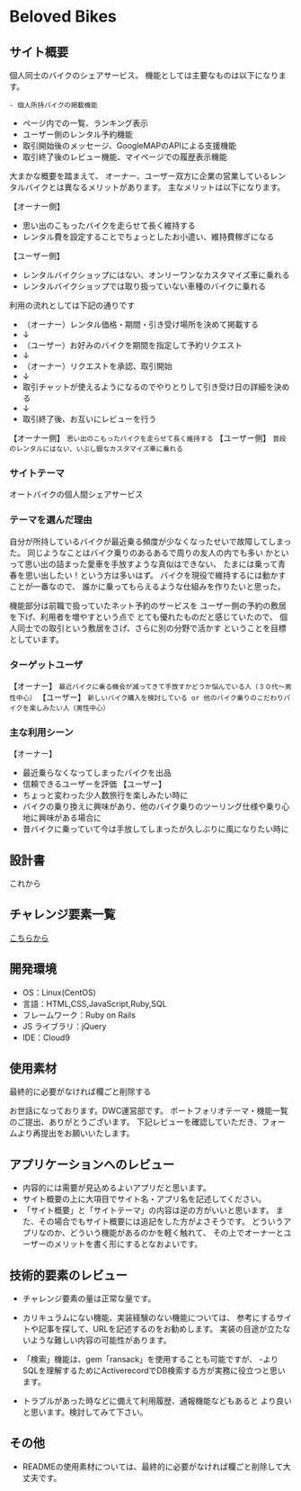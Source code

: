 # Beloved Bikes


## サイト概要

個人同士のバイクのシェアサービス。
機能としては主要なものは以下になります。

`- 個人所持バイクの掲載機能`
- ページ内での一覧、ランキング表示
- ユーザー側のレンタル予約機能
- 取引開始後のメッセージ、GoogleMAPのAPIによる支援機能
- 取引終了後のレビュー機能、マイページでの履歴表示機能

大まかな概要を踏まえて、
オーナー、ユーザー双方に企業の営業しているレンタルバイクとは異なるメリットがあります。
主なメリットは以下になります。

【オーナー側】
* 思い出のこもったバイクを走らせて長く維持する
* レンタル費を設定することでちょっとしたお小遣い、維持費稼ぎになる

【ユーザー側】
* レンタルバイクショップにはない、オンリーワンなカスタマイズ車に乗れる
* レンタルバイクショップでは取り扱っていない車種のバイクに乗れる

利用の流れとしては下記の通りです
- （オーナー）レンタル価格・期間・引き受け場所を決めて掲載する
- ↓
- （ユーザー）お好みのバイクを期間を指定して予約リクエスト
- ↓
- （オーナー）リクエストを承認、取引開始
- ↓
- 取引チャットが使えるようになるのでやりとりして引き受け日の詳細を決める
- ↓
- 取引終了後、お互いにレビューを行う


【オーナー側】
`思い出のこもったバイクを走らせて長く維持する`
【ユーザー側】
`普段のレンタルにはない、いぶし銀なカスタマイズ車に乗れる`


### サイトテーマ

オートバイクの個人間シェアサービス


### テーマを選んだ理由

自分が所持しているバイクが最近乗る頻度が少なくなったせいで故障してしまった。
同じようなことはバイク乗りのあるあるで周りの友人の内でも多い
かといって思い出の詰まった愛車を手放すような真似はできない、
たまには乗って青春を思い出したい！という方は多いはず。
バイクを現役で維持するには動かすことが一番なので、
誰かに乗ってもらえるような仕組みを作りたいと思った。

機能部分は前職で扱っていたネット予約のサービスを
ユーザー側の予約の敷居を下げ、利用者を増やすという点で
とても優れたものだと感じていたので、
個人同士での取引という敷居をさげ、さらに別の分野で活かす
ということを目標としています。


### ターゲットユーザ

【オーナー】
`最近バイクに乗る機会が減ってきて手放すかどうか悩んでいる人（３０代〜男性中心）`
【ユーザー】
`新しいバイク購入を検討している or 他のバイク乗りのこだわりバイクを楽しみたい人（男性中心）`

### 主な利用シーン

【オーナー】
* 最近乗らなくなってしまったバイクを出品
* 信頼できるユーザーを評価
【ユーザー】
* ちょっと変わった少人数旅行を楽しみたい時に
* バイクの乗り換えに興味があり、他のバイク乗りのツーリング仕様や乗り心地に興味がある場合に
* 昔バイクに乗っていて今は手放してしまったが久しぶりに風になりたい時に

## 設計書

これから


## チャレンジ要素一覧

[こちらから](https://docs.google.com/spreadsheets/d/1Il6RXS7MLiayBDBoY7DQRGKk82_PDFGQTAWmgp4-eZQ/edit#gid=0)

## 開発環境

- OS：Linux(CentOS)
- 言語：HTML,CSS,JavaScript,Ruby,SQL
- フレームワーク：Ruby on Rails
- JS ライブラリ：jQuery
- IDE：Cloud9

## 使用素材

最終的に必要がなければ欄ごと削除する



お世話になっております。DWC運営部です。
ポートフォリオテーマ・機能一覧のご提出、ありがとうございます。
下記レビューを確認していただき、フォームより再提出をお願いいたします。
## アプリケーションへのレビュー
- 内容的には需要が見込めるよいアプリだと思います。
- サイト概要の上に大項目でサイト名・アプリ名を記述してください。
- 「サイト概要」と「サイトテーマ」の内容は逆の方がいいと思います。
また、その場合でもサイト概要には追記をした方がよさそうです。
どういうアプリなのか、どういう機能があるのかを軽く触れて、
その上でオーナーとユーザーのメリットを書く形にするとなおよいです。

## 技術的要素のレビュー
- チャレンジ要素の量は正常な量です。
- カリキュラムにない機能、実装経験のない機能については、
参考にするサイトや記事を探して、URLを記述するのをお勧めします。
実装の目途が立たないような難しい内容の可能性があります。

- 「検索」機能は、gem「ransack」を使用することも可能ですが、
-よりSQLを理解するためにActiverecordでDB検索する方が実務に役立つと思います。

- トラブルがあった時などに備えて利用履歴、通報機能などもあると
より良いと思います。検討してみて下さい。

## その他
- READMEの使用素材については、最終的に必要がなければ欄ごと削除して大丈夫です。